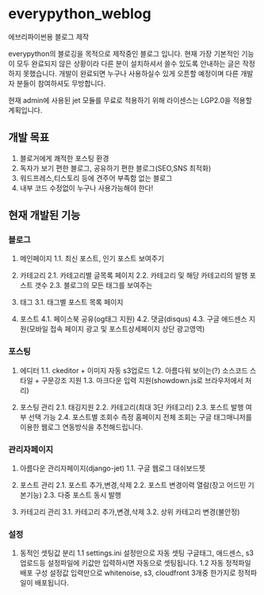 # everypython_weblog
에브리파이썬용 블로그 제작

everypython의 블로깅을 목적으로 제작중인 블로그 입니다.
현재 가장 기본적인 기능이 모두 완료되지 않은 상황이라 다른 분이 설치하셔서 쓸수 있도록 안내하는 글은 작정하지 못했습니다.
개발이 완료되면 누구나 사용하실수 있게 오픈할 예정이며 다른 개발자 분들이 참여하셔도 무방합니다.

현재 admin에 사용된 jet 모듈를 무료로 적용하기 위해 라이센스는 LGP2.0을 적용할 계획입니다.

## 개발 목표
1. 블로거에게 쾌적한 포스팅 환경
2. 독자가 보기 편한 블로그, 공유하기 편한 블로그(SEO,SNS 최적화)
3. 워드프레스,티스토리 등에 견주어 부족함 없는 블로그
4. 내부 코드 수정없이 누구나 사용가능해야 한다!

## 현재 개발된 기능
### 블로그
1. 메인페이지
1.1. 최신 포스트, 인기 포스트 보여주기

2. 카테고리
2.1. 카테고리별 글목록 페이지
2.2. 카테고리 및 해당 카테고리의 발행 포스트 갯수
2.3. 블로그의 모든 태그를 보여주는 

3. 태그
3.1. 태그별 포스트 목록 페이지

4. 포스트
4.1. 페이스북 공유(og태그 지원)
4.2. 댓글(disqus)
4.3. 구글 애드센스 지원(모바일 접속 페이지 광고 및 포스트상세페이지 상단 광고영역)

### 포스팅
1. 에디터
1.1. ckeditor + 이미지 자동 s3업로드
1.2. 아름다워 보이는(?) 소스코드 스타일 + 구문강조 지원
1.3. 마크다운 입력 지원(showdown.js로 브라우저에서 처리)

2. 포스팅 관리
2.1. 태깅지원
2.2. 카테고리(최대 3단 카테고리)
2.3. 포스트 발행 여부 선택 가능
2.4. 포스트별 조회수 측정
    홈페이지 전체 조회는 구글 태그매니저를 이용한 웹로그 연동방식을 추천해드립니다.

### 관리자페이지
1. 아름다운 관리자페이지(django-jet)
1.1. 구글 웹로그 대쉬보드젯

2. 포스트 관리
2.1. 포스트 추가,변경,삭제
2.2. 포스트 변경이력 열람(장고 어드민 기본기능)
2.3. 다중 포스트 동시 발행

3. 카테고리 관리
3.1. 카테고리 추가,변경,삭제
3.2. 상위 카테고리 변경(불안정)

### 설정
1. 동적인 셋팅값 분리
1.1 settings.ini 설정만으로 자동 셋팅
    구글태그, 애드센스, s3업로드등 설정파일에 키값만 입력하시면 자동으로 셋팅됩니다.
1.2 자동 정적파일 배포 구성
    설정값 입력만으로 whitenoise, s3, cloudfront 3개중 한가지로 정적파일이 배포됩니다. 







